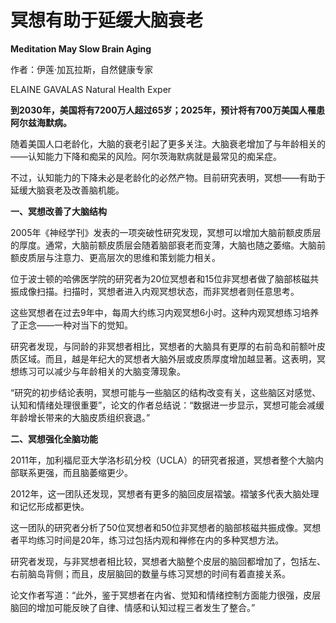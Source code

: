 # 冥想有助于延缓大脑衰老

**Meditation May Slow Brain Aging**

作者：伊莲·加瓦拉斯，自然健康专家

ELAINE GAVALAS Natural Health Exper

**到2030年，美国将有7200万人超过65岁；2025年，预计将有700万美国人罹患阿尔兹海默病。**

随着美国人口老龄化，大脑的衰老引起了更多关注。大脑衰老增加了与年龄相关的——认知能力下降和痴呆的风险。阿尔茨海默病就是最常见的痴呆症。

不过，认知能力的下降未必是老龄化的必然产物。目前研究表明，冥想——有助于延缓大脑衰老及改善脑机能。

**一、冥想改善了大脑结构**

2005年《神经学刊》发表的一项突破性研究发现，冥想可以增加大脑前额皮质层的厚度。通常，大脑前额皮质层会随着脑部衰老而变薄，大脑也随之萎缩。大脑前额皮质层与注意力、更高层次的思维和策划能力相关。

位于波士顿的哈佛医学院的研究者为20位冥想者和15位非冥想者做了脑部核磁共振成像扫描。扫描时，冥想者进入内观冥想状态，而非冥想者则任意思考。

这些冥想者在过去9年中，每周大约练习内观冥想6小时。这种内观冥想练习培养了正念——一种对当下的觉知。

研究者发现，与同龄的非冥想者相比，冥想者的大脑具有更厚的右前岛和前额叶皮质区域。而且，越是年纪大的冥想者大脑外层或皮质厚度增加越显著。这表明，冥想练习可以减少与年龄相关的大脑变薄现象。

“研究的初步结论表明，冥想可能与一些脑区的结构改变有关，这些脑区对感觉、认知和情绪处理很重要”，论文的作者总结说：“数据进一步显示，冥想可能会减缓年龄增长带来的大脑皮质组织衰退。”

**二、冥想强化全脑功能**

2011年，加利福尼亚大学洛杉矶分校（UCLA）的研究者报道，冥想者整个大脑内部联系更强，而且脑萎缩更少。

2012年，这一团队还发现，冥想者有更多的脑回皮层褶皱。褶皱多代表大脑处理和记忆形成都更快。

这一团队的研究者分析了50位冥想者和50位非冥想者的脑部核磁共振成像。冥想者平均练习时间是20年，练习过包括内观和禅修在内的多种冥想方法。

研究者发现，与非冥想者相比较，冥想者大脑整个皮层的脑回都增加了，包括左、右前脑岛背侧；而且，皮层脑回的数量与练习冥想的时间有着直接关系。

论文作者写道：“此外，鉴于冥想者在内省、觉知和情绪控制方面能力很强，皮层脑回的增加可能反映了自律、情感和认知过程三者发生了整合。”

